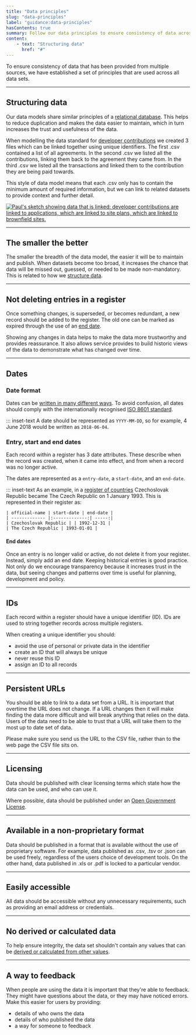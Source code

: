 ```yaml
---
title: "Data principles"
slug: "data-principles"
label: "guidance:data-principles"
hasContents: true
summary: Follow our data principles to ensure consistency of data across all data sets.
content:
    - text: "Structuring data"
      href: "#" 
---
```


To ensure consistency of data that has been  provided from multiple sources, we have established a set of principles that are used across all data sets.

<hr class="govuk-section-break govuk-section-break--xl govuk-section-break--visible" />

## Structuring data

Our data models share similar principles of a [relational database](https://en.wikipedia.org/wiki/Relational_database). This helps to reduce duplication and makes the data easier to maintain, which in turn increases the trust and usefulness of the data.

When modelling the data standard for [developer contributions](/guidance/developer-contributions/) we created 3 files which can be linked together using unique identifiers. The first .csv contained a list of all agreements. In the second .csv we listed all the contributions, linking them back to the agreement they came from. In the third .csv we listed all the transactions and linked them to the contribution they are being paid towards.

This style of data model means that each .csv only has to contain the minimum amount of required information, but we can link to related datasets to provide context and further detail.


<a href="https://www.flickr.com/photos/mattlucht/47744658642/in/datetaken-public/" title="Paul's sketch showing data that is linked: developer contributions are linked to applications, which are linked to site plans, which are linked to brownfield sites."><img class="dl-image" src="https://live.staticflickr.com/65535/47744658642_11ef5853bb_k.jpg" alt="Paul's sketch showing data that is linked: developer contributions are linked to applications, which are linked to site plans, which are linked to brownfield sites."></a>

<hr class="govuk-section-break govuk-section-break--xl govuk-section-break--visible" />

## The smaller the better

The smaller the breadth of the data model, the easier it will be to maintain and publish. When datasets become too broad, it increases the chance that data will be missed out, guessed, or needed to be made non-mandatory. This is related to how we [structure data](#structuring-data).

<hr class="govuk-section-break govuk-section-break--xl govuk-section-break--visible" />

## Not deleting entries in a register

Once something changes, is superseded, or becomes redundant, a new record should be added to the register. The old one can be marked as expired through the use of an [end date](#entry-start-and-end-dates).

Showing any changes in data helps to make the data more trustworthy and provides reassurance. It also allows service provides to build historic views of the data to demonstrate what has changed over time.

<hr class="govuk-section-break govuk-section-break--xl govuk-section-break--visible" />

## Dates

### Date format

Dates can be [written in many different ways](https://xkcd.com/1179/). To avoid confusion, all dates should comply with the internationally recognised [ISO 8601 standard](https://en.wikipedia.org/wiki/ISO_8601).


::: inset-text
    A date should be represented as `YYYY-MM-DD`, so for example, 4 June 2018 would be written as `2018-06-04`.


### Entry, start and end dates

Each record within a register has 3 date attributes. These describe when the record was created, when it came into effect, and from when a record was no longer active.

The dates are represented as a `entry-date`, a `start-date`, and an `end-date`.

::: inset-text
    As an example, in a [register of countries](https://www.registers.service.gov.uk/registers/country) Czechoslovak Republic became The Czech Republic on 1 January 1993. This is represented in their register as:
    
    | official-name | start-date | end-date |
    | ------------- |:-------------:| -----:|
    | Czechoslovak Republic | | 1992-12-31 |
    | The Czech Republic | 1993-01-01 |


#### End dates

Once an entry is no longer valid or active, do not delete it from your register. Instead, simply add an end date. Keeping historical entries is good practice. Not only do we encourage transparency because it increases trust in the data, but seeing changes and patterns over time is useful for planning, development and policy.

<hr class="govuk-section-break govuk-section-break--xl govuk-section-break--visible" />

## IDs

Each record within a register should have a unique identifier (ID). IDs are used to string together records across multiple registers.

When creating a unique identifier you should:

* avoid the use of personal or private data in the identifier
* create an ID that will always be unique
* never reuse this ID
* assign an ID to all records

<hr class="govuk-section-break govuk-section-break--xl govuk-section-break--visible" />

## Persistent URLs

You should be able to link to a data set from a URL. It is important that overtime the URL does not change. If a URL changes then it will make finding the data more difficult and will break anything that relies on the data. Users of the data need to be able to trust that a URL will take them to the most up to date set of data.

Please make sure you send us the URL to the CSV file, rather than to the web page the CSV file sits on.

<hr class="govuk-section-break govuk-section-break--xl govuk-section-break--visible" />

## Licensing

Data should be published with clear licensing terms which state how the data can be used, and who can use it.

Where possible, data should be published under an [Open Government License](https://www.nationalarchives.gov.uk/doc/open-government-licence/version/3/).

<hr class="govuk-section-break govuk-section-break--xl govuk-section-break--visible" />

## Available in a non-proprietary format

Data should be published in a format that is available without the use of proprietary software. For example, data published as .csv, .tsv or .json can be used freely, regardless of the users choice of development tools. On the other hand, data published in .xls or .pdf is locked to a particular vendor.

<hr class="govuk-section-break govuk-section-break--xl govuk-section-break--visible" />

## Easily accessible

All data should be accessible without any unnecessary requirements, such as providing an email address or credentials.

<hr class="govuk-section-break govuk-section-break--xl govuk-section-break--visible" />

## No derived or calculated data

To help ensure integrity, the data set shouldn't contain any values that can be [derived or calculated from other values](https://blog.ldodds.com/2015/09/05/what-is-derived-data/).

<hr class="govuk-section-break govuk-section-break--xl govuk-section-break--visible" />

## A way to feedback

When people are using the data it is important that they're able to feedback. They might have questions about the data, or they may have noticed errors. Make this easier for users by providing:

* details of who owns the data
* details of who published the data
* a way for someone to feedback

